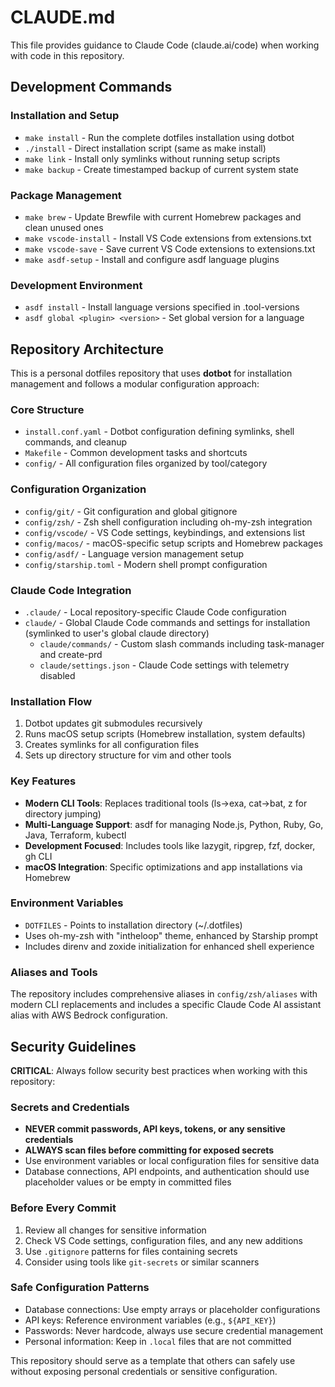 # CLAUDE.md

This file provides guidance to Claude Code (claude.ai/code) when working with code in this repository.

## Development Commands

### Installation and Setup
- `make install` - Run the complete dotfiles installation using dotbot
- `./install` - Direct installation script (same as make install)
- `make link` - Install only symlinks without running setup scripts
- `make backup` - Create timestamped backup of current system state

### Package Management
- `make brew` - Update Brewfile with current Homebrew packages and clean unused ones
- `make vscode-install` - Install VS Code extensions from extensions.txt
- `make vscode-save` - Save current VS Code extensions to extensions.txt
- `make asdf-setup` - Install and configure asdf language plugins

### Development Environment
- `asdf install` - Install language versions specified in .tool-versions
- `asdf global <plugin> <version>` - Set global version for a language

## Repository Architecture

This is a personal dotfiles repository that uses **dotbot** for installation management and follows a modular configuration approach:

### Core Structure
- `install.conf.yaml` - Dotbot configuration defining symlinks, shell commands, and cleanup
- `Makefile` - Common development tasks and shortcuts
- `config/` - All configuration files organized by tool/category

### Configuration Organization
- `config/git/` - Git configuration and global gitignore
- `config/zsh/` - Zsh shell configuration including oh-my-zsh integration
- `config/vscode/` - VS Code settings, keybindings, and extensions list
- `config/macos/` - macOS-specific setup scripts and Homebrew packages
- `config/asdf/` - Language version management setup
- `config/starship.toml` - Modern shell prompt configuration

### Claude Code Integration
- `.claude/` - Local repository-specific Claude Code configuration
- `claude/` - Global Claude Code commands and settings for installation (symlinked to user's global claude directory)
  - `claude/commands/` - Custom slash commands including task-manager and create-prd
  - `claude/settings.json` - Claude Code settings with telemetry disabled

### Installation Flow
1. Dotbot updates git submodules recursively
2. Runs macOS setup scripts (Homebrew installation, system defaults)
3. Creates symlinks for all configuration files
4. Sets up directory structure for vim and other tools

### Key Features
- **Modern CLI Tools**: Replaces traditional tools (ls→exa, cat→bat, z for directory jumping)
- **Multi-Language Support**: asdf for managing Node.js, Python, Ruby, Go, Java, Terraform, kubectl
- **Development Focused**: Includes tools like lazygit, ripgrep, fzf, docker, gh CLI
- **macOS Integration**: Specific optimizations and app installations via Homebrew

### Environment Variables
- `DOTFILES` - Points to installation directory (~/.dotfiles)
- Uses oh-my-zsh with "intheloop" theme, enhanced by Starship prompt
- Includes direnv and zoxide initialization for enhanced shell experience

### Aliases and Tools
The repository includes comprehensive aliases in `config/zsh/aliases` with modern CLI replacements and includes a specific Claude Code AI assistant alias with AWS Bedrock configuration.

## Security Guidelines

**CRITICAL**: Always follow security best practices when working with this repository:

### Secrets and Credentials
- **NEVER commit passwords, API keys, tokens, or any sensitive credentials**
- **ALWAYS scan files before committing for exposed secrets**
- Use environment variables or local configuration files for sensitive data
- Database connections, API endpoints, and authentication should use placeholder values or be empty in committed files

### Before Every Commit
1. Review all changes for sensitive information
2. Check VS Code settings, configuration files, and any new additions
3. Use `.gitignore` patterns for files containing secrets
4. Consider using tools like `git-secrets` or similar scanners

### Safe Configuration Patterns
- Database connections: Use empty arrays or placeholder configurations
- API keys: Reference environment variables (e.g., `${API_KEY}`)
- Passwords: Never hardcode, always use secure credential management
- Personal information: Keep in `.local` files that are not committed

This repository should serve as a template that others can safely use without exposing personal credentials or sensitive configuration.
